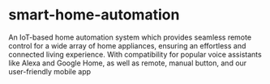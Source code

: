 # smart-home-automation
An IoT-based home automation system which provides seamless remote control for a wide array of home appliances, ensuring an effortless and connected living experience. With compatibility for popular voice assistants like Alexa and Google Home, as well as remote, manual button, and our user-friendly mobile app
